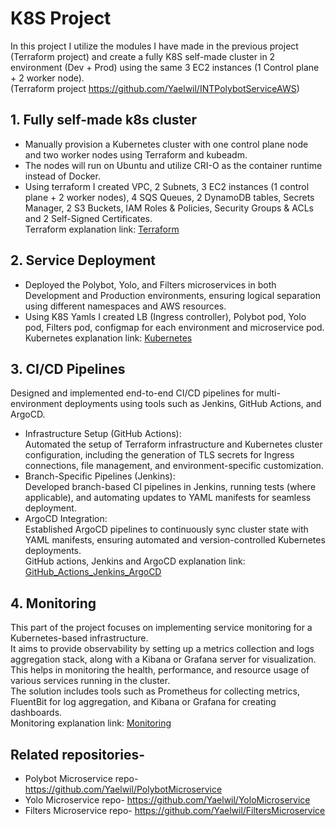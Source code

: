 # K8S Project

In this project I utilize the modules I have made in the previous project (Terraform project) and create a fully K8S self-made cluster in 2 environment (Dev + Prod) using the same 3 EC2 instances (1 Control plane + 2 worker node).  
(Terraform project https://github.com/Yaelwil/INTPolybotServiceAWS)

## 1. Fully self-made k8s cluster
- Manually provision a Kubernetes cluster with one control plane node and two worker nodes using Terraform and kubeadm. 
- The nodes will run on Ubuntu and utilize CRI-O as the container runtime instead of Docker. 
- Using terraform I created VPC, 2 Subnets, 3 EC2 instances (1 control plane + 2 worker nodes), 4 SQS Queues, 2 DynamoDB tables, Secrets Manager, 2 S3 Buckets, IAM Roles & Policies, Security Groups & ACLs and 2 Self-Signed Certificates.  
Terraform explanation link: [Terraform](documentation/Terraform_README.md)


## 2. Service Deployment 
- Deployed the Polybot, Yolo, and Filters microservices in both Development and Production environments, ensuring logical separation using different namespaces and AWS resources. 
- Using K8S Yamls I created LB (Ingress controller), Polybot pod, Yolo pod, Filters pod, configmap for each environment and microservice pod.  
Kubernetes explanation link: [Kubernetes](documentation/K8S_README.md)

## 3. CI/CD Pipelines
Designed and implemented end-to-end CI/CD pipelines for multi-environment deployments using tools such as Jenkins, GitHub Actions, and ArgoCD.
  - Infrastructure Setup (GitHub Actions):  
  Automated the setup of Terraform infrastructure and Kubernetes cluster configuration, including the generation of TLS secrets for Ingress connections, file management, and environment-specific customization.
  - Branch-Specific Pipelines (Jenkins):  
  Developed branch-based CI pipelines in Jenkins, running tests (where applicable), and automating updates to YAML manifests for seamless deployment.
  - ArgoCD Integration:  
  Established ArgoCD pipelines to continuously sync cluster state with YAML manifests, ensuring automated and version-controlled Kubernetes deployments.  
GitHub actions, Jenkins and ArgoCD explanation link: [GitHub_Actions_Jenkins_ArgoCD](documentation/GHA_Jen_ArgoCD_README.md)

## 4. Monitoring
This part of the project focuses on implementing service monitoring for a Kubernetes-based infrastructure.  
It aims to provide observability by setting up a metrics collection and logs aggregation stack, along with a Kibana or Grafana server for visualization.  
This helps in monitoring the health, performance, and resource usage of various services running in the cluster.  
The solution includes tools such as Prometheus for collecting metrics, FluentBit for log aggregation, and Kibana or Grafana for creating dashboards.  
Monitoring explanation link: [Monitoring](documentation/Monitoring.MD)

## Related repositories-
- Polybot Microservice repo- https://github.com/Yaelwil/PolybotMicroservice
- Yolo Microservice repo- https://github.com/Yaelwil/YoloMicroservice
- Filters Microservice repo- https://github.com/Yaelwil/FiltersMicroservice
